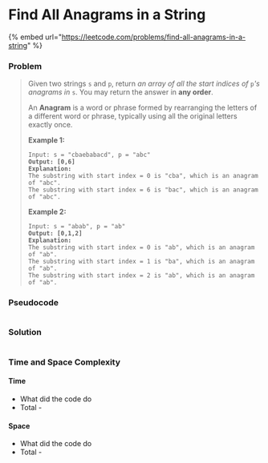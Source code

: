 # Find All Anagrams in a String

{% embed url="https://leetcode.com/problems/find-all-anagrams-in-a-string" %}

### Problem

> Given two strings `s` and `p`, return _an array of all the start indices of_ `p`_'s anagrams in_ `s`. You may return the answer in **any order**.
>
> An **Anagram** is a word or phrase formed by rearranging the letters of a different word or phrase, typically using all the original letters exactly once.
>
> &#x20;
>
> **Example 1:**
>
> <pre><code>Input: s = "cbaebabacd", p = "abc"
> <strong>Output: [0,6]
> </strong><strong>Explanation:
> </strong>The substring with start index = 0 is "cba", which is an anagram of "abc".
> The substring with start index = 6 is "bac", which is an anagram of "abc".</code></pre>
>
> **Example 2:**
>
> <pre><code>Input: s = "abab", p = "ab"
> <strong>Output: [0,1,2]
> </strong><strong>Explanation:
> </strong>The substring with start index = 0 is "ab", which is an anagram of "ab".
> The substring with start index = 1 is "ba", which is an anagram of "ab".
> The substring with start index = 2 is "ab", which is an anagram of "ab".</code></pre>

### Pseudocode

```
```

### Solution

```
```

### Time and Space Complexity

#### Time

* What did the code do
* Total -

#### Space

* What did the code do
* Total -
